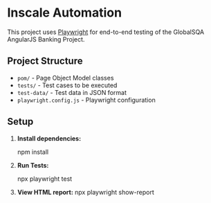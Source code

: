 # Inscale Automation

This project uses [Playwright](https://playwright.dev/) for end-to-end testing of the GlobalSQA AngularJS Banking Project.

## Project Structure

- `pom/` - Page Object Model classes
- `tests/` - Test cases to be executed
- `test-data/` - Test data in JSON format
- `playwright.config.js` - Playwright configuration

## Setup

1. **Install dependencies:**

   npm install

2. **Run Tests:**

    npx playwright test

3. **View HTML report:**
    npx playwright show-report